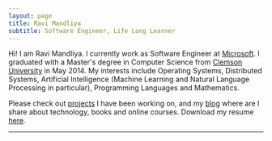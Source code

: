 ```yaml
---
layout: page
title: Ravi Mandliya
subtitle: Software Engineer, Life Long Learner
---
```


Hi! I am Ravi Mandliya. I currently work as Software Engineer at [Microsoft](http://microsoft.com). I graduated with a Master's degree in Computer Science from [Clemson University](http://clemson.edu) in May 2014. My interests include Operating Systems, Distributed Systems, Artificial Intelligence (Machine Learning and Natural Language Processing in particular), Programming Languages and Mathematics.

Please check out [projects](projects) I have been working on, and my [blog](blog) where are I share about technology, books and online courses. Download my resume [here](http://mandliya.github.io/res/CV.pdf).

---
